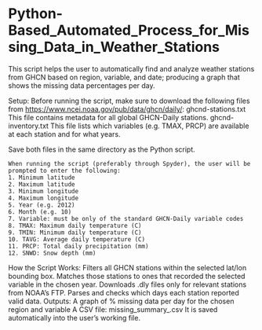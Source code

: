 # Python-Based_Automated_Process_for_Missing_Data_in_Weather_Stations

This script helps the user to automatically find and analyze weather stations from GHCN based on region, variable, and date; producing a graph that shows the missing data percentages per day. 

Setup:
	Before running the script, make sure to download the following files from https://www.ncei.noaa.gov/pub/data/ghcn/daily/:
ghcnd-stations.txt
This file contains metadata for all global GHCN-Daily stations.
ghcnd-inventory.txt
This file lists which variables (e.g. TMAX, PRCP) are available at each station and for what years.

Save both files in the same directory as the Python script. 

	When running the script (preferably through Spyder), the user will be prompted to enter the following:
    1. Minimum latitude 
    2. Maximum latitude 
    3. Minimum longitude 
    4. Maximum longitude
    5. Year (e.g. 2012)
    6. Month (e.g. 10)
    7. Variable: must be only of the standard GHCN-Daily variable codes
    8. TMAX: Maximum daily temperature (C)
    9. TMIN: Minimum daily temperature (C)
    10. TAVG: Average daily temperature (C)
    11. PRCP: Total daily precipitation (mm)
    12. SNWD: Snow depth (mm)

How the Script Works:
Filters all GHCN stations within the selected lat/lon bounding box.
Matches those stations to ones that recorded the selected variable in the chosen year.
Downloads .dly files only for relevant stations from NOAA’s FTP.
Parses and checks which days each station reported valid data.
Outputs: 
A graph of % missing data per day for the chosen region and variable
A CSV file: missing_summary_<VARIABLE>_<YEAR>_<MONTH>.csv
It is saved automatically into the user’s working file.
